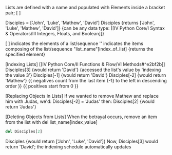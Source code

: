 Lists are defined with a name and populated with Elements inside a bracket pair; [ ]

Disciples = ['John', 'Luke', 'Mathew', 'David']
Disciples {returns ['John', 'Luke', 'Mathew', 'David']}
	{can be any data type: [[IV Python Core/I Syntax & Operators/III Integers, Floats, and Boolean]]}

[ ] indicates the elements of a list/sequence
'' indicates the items composing of the list/sequence
	"list_name"[index_of_list] {returns the specified element}

[Indexing Lists]  [[IV Python Core/II Functions & Flow/VI Methods#^e2bf2b]]
Disciples[3] {would return 'David'}
	{accessed the list's value by 'indexing the value 3'}
Disciples[-1] {would return 'David'}
	Disciples[-2] {would return 'Mathew'}
		{{ negatives count from the last item {-1} to the left in descending order }}
		{{ positives start from 0 }}

[Replacing Objects in Lists] 
If we wanted to remove Mathew and replace him with Judas, we'd:
Disciples[-2] = 'Judas'
	then:
Disciples[2] {would return 'Judas'}

[Deleting Objects from Lists]
When the betrayal occurs, remove an item from the list with del list_name[index_value]
```python
del Disciples[2]
```
Disciples {would return ['John', 'Luke', 'David']}
	Now, Disciples[3] would return 'David'; the indexing schedule automatically updates

